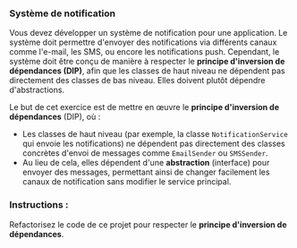 
### Système de notification

Vous devez développer un système de notification pour une application. Le système doit permettre d'envoyer des notifications via différents canaux comme l'e-mail, les SMS, ou encore les notifications push. Cependant, le système doit être conçu de manière à respecter le **principe d'inversion de dépendances (DIP)**, afin que les classes de haut niveau ne dépendent pas directement des classes de bas niveau. Elles doivent plutôt dépendre d'abstractions.

Le but de cet exercice est de mettre en œuvre le **principe d'inversion de dépendances** (DIP), où :

- Les classes de haut niveau (par exemple, la classe `NotificationService` qui envoie les notifications) ne dépendent pas directement des classes concrètes d'envoi de messages comme `EmailSender` ou  `SMSSender`.
-  Au lieu de cela, elles dépendent d'une **abstraction** (interface) pour envoyer des messages, permettant ainsi de changer facilement les canaux de notification sans modifier le service principal.

### Instructions :

Refactorisez le code de ce projet pour respecter le **principe d'inversion de dépendances**.
